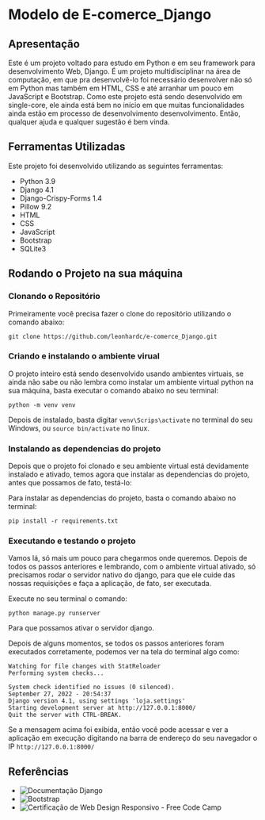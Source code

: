 # Modelo de E-comerce_Django


## Apresentação

Este é um projeto voltado para estudo em Python e em seu framework para desenvolvimento Web, Django. É um projeto multidisciplinar na área de computação, em que pra desenvolvê-lo foi necessário desenvolver não só em Python mas também em HTML, CSS e até arranhar um pouco em JavaScript e Bootstrap. 
Como este projeto está sendo desenvolvido em single-core, ele ainda está bem no início em que muitas funcionalidades ainda estão em processo de desenvolvimento desenvolvimento. Então, qualquer ajuda e qualquer sugestão é bem vinda. 

## Ferramentas Utilizadas

Este projeto foi desenvolvido utilizando as seguintes ferramentas:

* Python 3.9
* Django 4.1
* Django-Crispy-Forms 1.4
* Pillow 9.2
* HTML
* CSS
* JavaScript
* Bootstrap
* SQLite3

## Rodando o Projeto na sua máquina

### Clonando o Repositório
Primeiramente você precisa fazer o clone do repositório utilizando o comando abaixo:

```
git clone https://github.com/leonhardc/e-comerce_Django.git
```

### Criando e instalando o ambiente virual
O projeto inteiro está sendo desenvolvido usando ambientes virtuais, se ainda não sabe ou não lembra como instalar um ambiente virtual python na sua máquina, basta executar o comando abaixo no seu terminal:

```
python -m venv venv
```

Depois de instalado, basta digitar `venv\Scrips\activate` no terminal do seu Windows, ou `source bin/activate` no linux.

### Instalando as dependencias do projeto

Depois que o projeto foi clonado e seu ambiente virtual está devidamente instalado e ativado, temos agora que instalar as dependencias do projeto, antes que possamos de fato, testá-lo:

Para instalar as dependencias do projeto, basta o comando abaixo no terminal:

```
pip install -r requirements.txt
```

### Executando e testando o projeto

Vamos lá, só mais um pouco para chegarmos onde queremos. Depois de todos os passos anteriores e lembrando, com o ambiente virtual ativado, só precisamos rodar o servidor nativo do django, para que ele cuide das nossas requisições e faça a aplicação, de fato, ser executada. 

Execute no seu terminal o comando:

```
python manage.py runserver
```

Para que possamos ativar o servidor django. 

Depois de alguns momentos, se todos os passos anteriores foram executados corretamente, podemos ver na tela do terminal algo como:


```
Watching for file changes with StatReloader
Performing system checks...

System check identified no issues (0 silenced).
September 27, 2022 - 20:54:37
Django version 4.1, using settings 'loja.settings'
Starting development server at http://127.0.0.1:8000/
Quit the server with CTRL-BREAK.
```

Se a mensagem acima foi exibida, então você pode acessar e ver a aplicação em execução digitando na barra de endereço do seu navegador o IP `http://127.0.0.1:8000/`

## Referências

* ![Documentação Django](https://docs.djangoproject.com/pt-br/4.1/)
* ![Bootstrap](https://getbootstrap.com/)
* ![Certificação de Web Design Responsivo - Free Code Camp](https://www.freecodecamp.org/learn/2022/responsive-web-design/)




